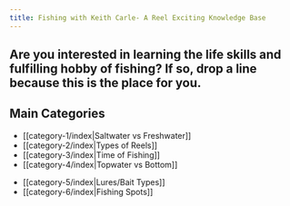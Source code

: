 ```yaml
---
title: Fishing with Keith Carle- A Reel Exciting Knowledge Base
---
```

## Are you interested in learning the life skills and fulfilling hobby of fishing? If so, drop a line because this is the place for you.
## Main Categories

* [[category-1/index|Saltwater vs Freshwater]]
* [[category-2/index|Types of Reels]]
* [[category-3/index|Time of Fishing]]
* [[category-4/index|Topwater vs Bottom]]
- [[category-5/index|Lures/Bait Types]]
- [[category-6/index|Fishing Spots]]

